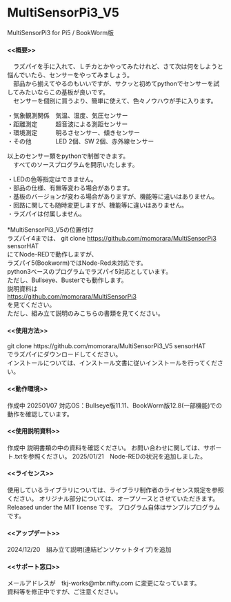 # MultiSensorPi3_V5
MultiSensorPi3 for Pi5 / BookWorm版

<h4><<概要>></h4>
　ラズパイを手に入れて、Ｌチカとかやってみたけれど、さて次は何をしようと悩んでいたら、センサーをやってみましょう。<br>
　部品から揃えてやるのもいいですが、サクッと初めてpythonでセンサーを試してみたいならこの基板が良いです。<br>
　センサーを個別に買うより、簡単に使えて、色々ノウハウが手に入ります。
 
  ・気象観測関係　気温、湿度、気圧センサー<br>
  ・距離測定　　　超音波による測距センサー<br>
  ・環境測定　　　明るさセンサー、傾きセンサー<br>
  ・その他　　　　LED 2個、SW 2個、赤外線センサー<br>
  
  以上のセンサー類をpythonで制御できます。<br>
　すべてのソースプログラムを開示いたします。<br>

・LEDの色等指定はできません。<br>
・部品の仕様、有無等変わる場合があります。 <br>
・基板のバージョンが変わる場合がありますが、機能等に違いはありません。<br>
・回路に関しても随時変更しますが、機能等に違いはありません。<br>
・ラズパイは付属しません。<br>
<br>
*MultiSensorPi3_V5の位置付け<br>
ラズパイ4までは、
git clone https://github.com/momorara/MultiSensorPi3 sensorHAT<br>
にてNode-REDで動作しますが、<br>
ラズパイ5(Bookworm)ではNode-Red未対応です。<br>
python3ベースのプログラムでラズパイ5対応としています。<br>
ただし、Bullseye、Busterでも動作します。<br>
説明資料は<br>
https://github.com/momorara/MultiSensorPi3<br>
を見てください。<br>
ただし、組み立て説明のみこちらの書類を見てください。<br>

<h4><<使用方法>></h4>
git clone https://github.com/momorara/MultiSensorPi3_V5 sensorHAT<br>
でラズパイにダウンロードしてください。<br>
インストールについては、インストール文書に従いインストールを行ってください。<br>

<h4><<動作環境>></h4>  作成中
202501/07 対応OS：Bullseye版11.11、BookWorm版12.8(一部機能)での動作を確認しています。<br>
   
<h4><<使用説明資料>></h4>  作成中
説明書類の中の資料を確認ください。
お問い合わせに関しては、サポート.txtを参照ください。
2025/01/21　Node-REDの状況を追加しました。<br>

<h4><<ライセンス>></h4>
使用しているライブラリについては、ライブラリ制作者のライセンス規定を参照ください。
オリジナル部分については、オープソースとさせていただきます。
Released under the MIT license です。
プログラム自体はサンプルプログラムです。

<h4><<アップデート>></h4>
2024/12/20　組み立て説明(連結ピンソケットタイプ)を追加<br>


<h4><<サポート窓口>></h4>
  メールアドレスが　tkj-works@mbr.nifty.com に変更になっています。<br>
  資料等を修正中ですが、ご注意ください。<br>
